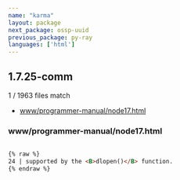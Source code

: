 ```yaml
---
name: "karma"
layout: package
next_package: ossp-uuid
previous_package: py-ray
languages: ['html']
---
```

## 1.7.25-comm
1 / 1963 files match

 - [www/programmer-manual/node17.html](#wwwprogrammer-manualnode17html)

### www/programmer-manual/node17.html

```html

{% raw %}
24 | supported by the <B>dlopen()</B> function.
{% endraw %}

```